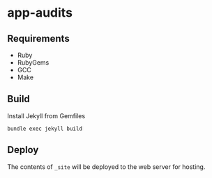 # app-audits

## Requirements

- Ruby
- RubyGems
- GCC
- Make

## Build

Install Jekyll from Gemfiles

`bundle exec jekyll build`

## Deploy

The contents of `_site` will be deployed to the web server for hosting.